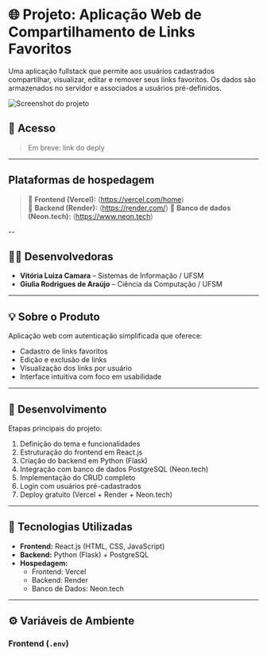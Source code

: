 # 🌐 Projeto: Aplicação Web de Compartilhamento de Links Favoritos

Uma aplicação fullstack que permite aos usuários cadastrados compartilhar, visualizar, editar e remover seus links favoritos. Os dados são armazenados no servidor e associados a usuários pré-definidos.

![Screenshot do projeto](image)

## 🔗 Acesso

> Em breve: link do deply

---

## Plataformas de hospedagem

> 🔹 **Frontend (Vercel):** (https://vercel.com/home)  
> 🔹 **Backend (Render):** (https://render.com/)
> 🔹 **Banco de dados (Neon.tech):** (https://www.neon.tech)

--

## 👩‍💻 Desenvolvedoras

* **Vitória Luiza Camara** – Sistemas de Informação / UFSM  
* **Giulia Rodrigues de Araújo** – Ciência da Computação / UFSM

---

## 💡 Sobre o Produto

Aplicação web com autenticação simplificada que oferece:

- Cadastro de links favoritos  
- Edição e exclusão de links  
- Visualização dos links por usuário  
- Interface intuitiva com foco em usabilidade

---

## 🔧 Desenvolvimento

Etapas principais do projeto:

1. Definição do tema e funcionalidades  
2. Estruturação do frontend em React.js  
3. Criação do backend em Python (Flask)  
4. Integração com banco de dados PostgreSQL (Neon.tech)  
5. Implementação do CRUD completo  
6. Login com usuários pré-cadastrados  
7. Deploy gratuito (Vercel + Render + Neon.tech)

---

## 🚀 Tecnologias Utilizadas

- **Frontend:** React.js (HTML, CSS, JavaScript)  
- **Backend:** Python (Flask) + PostgreSQL  
- **Hospedagem:**  
  - Frontend: Vercel  
  - Backend: Render  
  - Banco de Dados: Neon.tech  

---

## ⚙️ Variáveis de Ambiente

### Frontend (`.env`)
